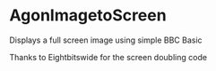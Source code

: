# AgonImagetoScreen
Displays a full screen image using simple BBC Basic

Thanks to Eightbitswide for the screen doubling code
